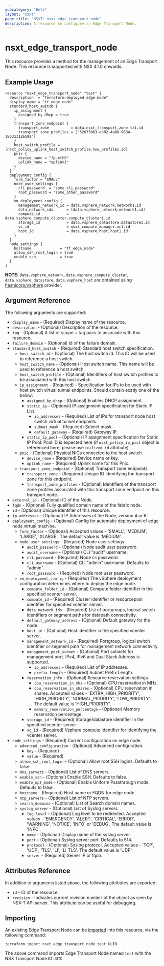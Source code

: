 ```yaml
---
subcategory: "Beta"
layout: "nsxt"
page_title: "NSXT: nsxt_edge_transport_node"
description: A resource to configure an Edge Transport Node.
---
```


# nsxt_edge_transport_node

This resource provides a method for the management of an Edge Transport Node.
This resource is supported with NSX 4.1.0 onwards.

## Example Usage

```hcl
resource "nsxt_edge_transport_node" "test" {
  description  = "Terraform-deployed edge node"
  display_name = "tf_edge_node"
  standard_host_switch {
    ip_assignment {
      assigned_by_dhcp = true
    }
    transport_zone_endpoint {
      transport_zone          = data.nsxt_transport_zone.tz1.id
      transport_zone_profiles = ["52035bb3-ab02-4a08-9884-18631312e50a"]
    }
    host_switch_profile = [nsxt_policy_uplink_host_switch_profile.hsw_profile1.id]
    pnic {
      device_name = "fp-eth0"
      uplink_name = "uplink1"
    }
  }
  deployment_config {
    form_factor = "SMALL"
    node_user_settings {
      cli_password  = "some_cli_password"
      root_password = "some_other_password"
    }
    vm_deployment_config {
      management_network_id = data.vsphere_network.network1.id
      data_network_ids      = [data.vsphere_network.network1.id]
      compute_id            = data.vsphere_compute_cluster.compute_cluster1.id
      storage_id            = data.vsphere_datastore.datastore1.id
      vc_id                 = nsxt_compute_manager.vc1.id
      host_id               = data.vsphere_host.host1.id
    }
  }
  node_settings {
    hostname             = "tf_edge_node"
    allow_ssh_root_login = true
    enable_ssh           = true
  }
}
```

**NOTE:** `data.vsphere_network`, `data.vsphere_compute_cluster`, `data.vsphere_datastore`, `data.vsphere_host` are 
obtained using [hashicorp/vsphere](https://registry.terraform.io/providers/hashicorp/vsphere/) provider.

## Argument Reference

The following arguments are supported:

* `display_name` - (Required) Display name of the resource.
* `description` - (Optional) Description of the resource.
* `tag` - (Optional) A list of scope + tag pairs to associate with this resource.
* `failure_domain` - (Optional)  Id of the failure domain.
* `standard_host_switch` - (Required) Standard host switch specification.
  * `host_switch_id` - (Optional) The host switch id. This ID will be used to reference a host switch.
  * `host_switch_name` - (Optional) Host switch name. This name will be used to reference a host switch.
  * `host_switch_profile` - (Optional) Identifiers of host switch profiles to be associated with this host switch.
  * `ip_assignment` - (Required) - Specification for IPs to be used with host switch virtual tunnel endpoints. Should contain exatly one of the below:
    * `assigned_by_dhcp` - (Optional) Enables DHCP assignment.
    * `static_ip` - (Optional) IP assignment specification for Static IP List.
      * `ip_addresses` - (Required) List of IPs for transport node host switch virtual tunnel endpoints.
      * `subnet_mask` - (Required) Subnet mask.
      * `default_gateway` - (Required) Gateway IP.
    * `static_ip_pool` - (Optional) IP assignment specification for Static IP Pool. Pool ID is expected here (if `nsxt_policy_ip_pool` object is referenced here, please use `realized_id` attribute)
  * `pnic` - (Optional) Physical NICs connected to the host switch.
    * `device_name` - (Required) Device name or key.
    * `uplink_name` - (Required) Uplink name for this Pnic.
  * `transport_zone_endpoint` - (Optional) Transport zone endpoints
    * `transport_zone` - (Required) Unique ID identifying the transport zone for this endpoint.
    * `transport_zone_profiles` - (Optional) Identifiers of the transport zone profiles associated with this transport zone endpoint on this transport node.
* `external_id` - (Optional) ID of the Node.
* `fqdn` - (Optional) Fully qualified domain name of the fabric node.
* `id` - (Optional) Unique identifier of this resource.
* `ip_addresses` - (Optional) IP Addresses of the Node, version 4 or 6.
* `deployment_config` - (Optional) Config for automatic deployment of edge node virtual machine.
  * `form_factor` - (Optional) Accepted values - 'SMALL', 'MEDIUM', 'LARGE', 'XLARGE'. The default value is 'MEDIUM'.
  * `node_user_settings` - (Required) Node user settings.
    * `audit_password` - (Optional) Node audit user password.
    * `audit_username` - (Optional) CLI "audit" username.
    * `cli_password` - (Required) Node cli password.
    * `cli_username` - (Optional) CLI "admin" username. Defaults to "admin".
    * `root_password` - (Required) Node root user password.
  * `vm_deployment_config` - (Required) The vSphere deployment configuration determines where to deploy the edge node.
    * `compute_folder_id` - (Optional) Compute folder identifier in the specified vcenter server.
    * `compute_id` - (Required) Cluster identifier or resourcepool identifier for specified vcenter server.
    * `data_network_ids` - (Required) List of portgroups, logical switch identifiers or segment paths for datapath connectivity.
    * `default_gateway_address` - (Optional) Default gateway for the node.
    * `host_id` - (Optional) Host identifier in the specified vcenter server.
    * `management_network_id` - (Required) Portgroup, logical switch identifier or segment path for management network connectivity.
    * `management_port_subnet` - (Optional) Port subnets for management port. IPv4, IPv6 and Dual Stack Address is supported.
      * `ip_addresses` - (Required) List of IP addresses.
      * `prefix_length` - (Required) Subnet Prefix Length.
    * `reservation_info` - (Optional) Resource reservation settings.
      * `cpu_reservation_in_mhz` - (Optional) CPU reservation in MHz.
      * `cpu_reservation_in_shares` - (Optional) CPU reservation in shares. Accepted values - 'EXTRA_HIGH_PRIORITY', 'HIGH_PRIORITY', 'NORMAL_PRIORITY', 'LOW_PRIORITY'. The default value is 'HIGH_PRIORITY'.
      * `memory_reservation_percentage` - (Optional) Memory reservation percentage.
    * `storage_id` - (Required) Storage/datastore identifier in the specified vcenter server
    * `vc_id` - (Required) Vsphere compute identifier for identifying the vcenter server.
* `node_settings` - (Required) Current configuration on edge node.
  * `advanced_configuration` - (Optional) Advanced configuration.
    * `key` - (Required)
    * `value` - (Required)
  * `allow_ssh_root_login` - (Optional) Allow root SSH logins. Defaults to false.
  * `dns_servers` - (Optional) List of DNS servers.
  * `enable_ssh` - (Optional) Enable SSH. Defaults to false.
  * `enable_upt_mode` - (Optional) Enable Uniform Passthrough mode. Defaults to false.
  * `hostname` - (Required) Host name or FQDN for edge node.
  * `ntp_servers` - (Optional) List of NTP servers.
  * `search_domains` - (Optional) List of Search domain names.
  * `syslog_server` - (Optional) List of Syslog servers.
    * `log_level` - (Optional) Log level to be redirected. Accepted values - 'EMERGENCY', 'ALERT', 'CRITICAL', 'ERROR', 'WARNING', 'NOTICE', 'INFO' or 'DEBUG'. The default value is 'INFO'.
    * `name` - (Optional) Display name of the syslog server.
    * `port` - (Optional) Syslog server port. Defaults to 514.
    * `protocol` - (Optional) Syslog protocol. Accepted values - 'TCP', 'UDP', 'TLS', 'LI', 'LI_TLS'. The default value is 'UDP'.
    * `server` - (Required) Server IP or fqdn.

## Attributes Reference

In addition to arguments listed above, the following attributes are exported:

* `id` - ID of the resource.
* `revision` - Indicates current revision number of the object as seen by NSX-T API server. This attribute can be useful for debugging.

## Importing

An existing Edge Transport Node can be [imported][docs-import] into this resource, via the following command:

[docs-import]: https://www.terraform.io/cli/import

```
terraform import nsxt_edge_transport_node.test UUID
```
The above command imports Edge Transport Node named `test` with the NSX Transport Node ID `UUID`.
